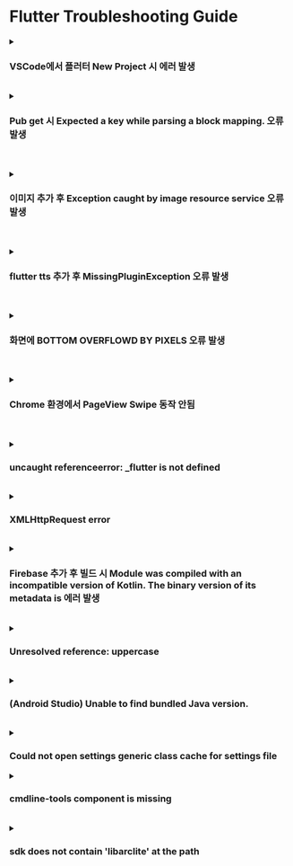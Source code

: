 # Flutter Troubleshooting Guide

<details>
  <summary><h3>VSCode에서 플러터 New Project 시 에러 발생</h3></summary>
  
<b>환경</b> : Windows
<br>
<b>증상</b> : VSCode에서 플러터 New Project 시 에러 발생
<br>
<b>원인</b> : 생성하는 프로젝트 이름이 유효하지 않아 발생
<br>
<b>해결 방안</b> : 생성하는 프로젝트 이름에서 하이픈(-) 제거
<br>
<b>참고 링크 : </b> [링크](https://success206.tistory.com/149)

</details>

<br>

<details>
  <summary><h3>Pub get 시 Expected a key while parsing a block mapping. 오류 발생</h3></summary>
  
<b>환경</b> : Windows/Android Studio
<br>
<b>증상</b> : pubspec.yaml 파일 Pub get 시 오류 발생
<br>
<b>원인</b> : 들여쓰기가 맞지 않아 발생
<br>
<b>해결 방안</b> : 들여쓰기 수정
<br>
<b>참고 링크 : </b> [링크](https://zionh.tistory.com/55)

</details>

<br>

<br>

<details>
  <summary><h3>이미지 추가 후 Exception caught by image resource service 오류 발생</h3></summary>
  
<b>환경</b> : Windows/Android Studio
<br>
<b>증상</b> : pubspec.yaml 파일에 이미지 Path 정상으로 입력하였으나, 오류 발생
<br>
<b>원인</b> : pubspec.yaml 수정 후 pub get 안함
<br>
<b>해결 방안</b> : flutter pub get 명령어 실행
<br>
<b>참고 링크 : </b> X

</details>

<br>

<br>

<details>
  <summary><h3>flutter tts 추가 후 MissingPluginException 오류 발생</h3></summary>
  
<b>환경</b> : Windows/Visual Stuido Code
<br>
<b>증상</b> : flutter tts 라이브러리 설치 후 빌드 시 오류 발생
<br>
<b>원인</b> : sdk 버전 오류
<br>
<b>해결 방안</b> : minSdkversion 19에서 21로 변경 후 실행
<br>
<b>참고 링크 : </b> X

</details>

<br>


<br>

<details>
  <summary><h3>화면에 BOTTOM OVERFLOWD BY PIXELS 오류 발생</h3></summary>
  
<b>환경</b> : Windows/Visual Stuido Code
<br>
<b>증상</b> : 앱 실행 시 화면에 BOTTOM OVERFLOWD BY PIXELS 오류 표출됨
<br>
<b>원인</b> : 화면에 특정 위젯의 크기가 범위를 벗어나서 발생
<br>
<b>해결 방안</b> : Scaffold에 resizeToAvoidBottomInset : false 속성 추가
<br>
<b>참고 링크 : </b> [링크](https://woongnemonan.tistory.com/entry/%ED%94%8C%EB%9F%AC%ED%84%B0Flutter-Bottom-Overflowed-By-xx-pixels)

</details>

<br>

<br>

<details>
  <summary><h3>Chrome 환경에서 PageView Swipe 동작 안됨</h3></summary>
  
<b>환경</b> : Windows/Visual Stuido Code
<br>
<b>증상</b> : Run 후 크롬에서 Swipe 동작 안됨
<br>
<b>원인</b> : 웹 환경에서는 어떤 동작인지 속성 지정 필요
<br>
<b>해결 방안</b> : scrollBehavior 속성 지정
```
class AppScrollBehavior extends MaterialScrollBehavior {
  @override
  Set<PointerDeviceKind> get dragDevices => {
        PointerDeviceKind.touch,
        PointerDeviceKind.mouse,
      };
}

class MyApp extends StatelessWidget {
  const MyApp({super.key});

  @override
  Widget build(BuildContext context) {
    print("Jehee");
    return MaterialApp(
      title: 'Flutter Demo',
      theme: ThemeData(
        primarySwatch: Colors.blue,
      ),
      initialRoute: RoutesName.home,
      onGenerateRoute: Routes.generateRoute,
      scrollBehavior: AppScrollBehavior(),   // scroll 속성 지정
    );
  }
}
```
<br>

<b>참고 링크 : </b> [링크](https://stackoverflow.com/questions/69424933/flutter-pageview-not-swipeable-on-web-desktop-mode)

</details>

<br>


<br>

<details>
  <summary><h3>uncaught referenceerror: _flutter is not defined</h3></summary>
  
<b>환경</b> : Windows/Visual Stuido Code
<br>
<b>증상</b> : github로 웹 호스팅 시 화면 표출되지 않고 콘솔에서 uncaught referenceerror: _flutter is not defined 오류 발생
<br>
<b>원인</b> : index.html 오류
<br>
<b>해결 방안</b> : script 추가 및 href 수정

```
<base href="./">
<script src="main.dart.js" type="application/javascript"></script>
```



<b>참고 링크 : </b> [링크](https://stackoverflow.com/questions/72833719/getting-flutter-is-undefined-in-flutter-web-only-in-production)

</details>

<br>

<details>
  <summary><h3>XMLHttpRequest error</h3></summary>
  
<b>환경</b> : Windows/Visual Stuido Code
<br>
<b>증상</b> : 플러터 웹(Chrome) 환경에서 Post 요청 시 에러 발생
<br>
<b>원인</b> : index.html 오류
<br>
<b>해결 방안</b> : flutter_tools.stamp 삭제 및 chrome.dart 수정
<br>
<b>참고 링크 : </b> [링크](https://youngwonhan-family.tistory.com/entry/FlutterDart-%EC%98%A4%EB%A5%98-%ED%95%B4%EA%B2%B0-Error-XMLHttpRequest-error)

</details>

<br>

<details>
  <summary><h3>Firebase 추가 후 빌드 시 Module was compiled with an incompatible version of Kotlin. The binary version of its metadata is 에러 발생</h3></summary>
  
<b>환경</b> : Windows/Visual Stuido Code
<br>
<b>증상</b> : 플러터에서 Firebase 관련 패키지 추가 후 빌드 시 에러 발생
<br>
<b>원인</b> : Kotlin 버전과 Compose 버전이 서로 호환되지 않아 발생
<br>
<b>해결 방안</b> : Kotlin 버전 및 Compose 버전 수정
<br>
<b>참고 링크 : </b> [링크](https://yeons4every.tistory.com/26)

</details>

<br>

<details>
  <summary><h3>Unresolved reference: uppercase</h3></summary>
  
<b>환경</b> : Windows/Visual Stuido Code
<br>
<b>증상</b> : 플러터 빌드 시 Unresolved reference: uppercase 에러 발생
<br>
<b>원인</b> : Kotlin 1.5 버전 이하에서 uppercase() 메소드가 지원되지 않아 발생
<br>
<b>해결 방안</b> : Kotlin 버전을 1.5 이상으로 적용 후 빌드
<br>
<b>참고 링크 : </b> [링크](https://chosunghyun18.tistory.com/2)

</details>

<br>

<details>
  <summary><h3>(Android Studio) Unable to find bundled Java version.</h3></summary>
  
<b>환경</b> : Mac 
<br>
<b>증상</b> : 자바 버전 변경 후 터미널에서 flutter doctor 실행 시 오류 발생
<br>
<b>원인</b> : 안드로이드 스튜디오 JDK 경로 오류
<br>
<b>해결 방안</b> : 안드로이드 스튜디오 JDK 경로 재지정
<br>
<b>참고 링크 : </b> [링크](https://velog.io/@cafefarm-johnny/flutter-doctor-%EC%9D%B4%EC%8A%88-%EB%8C%80%EC%9D%91-%EB%AA%A9%EB%A1%9D)

<b>환경</b> : Windows 11
<br>
<b>증상</b> : 자바 버전 변경 후 터미널에서 flutter doctor 실행 시 오류 발생
<br>
<b>원인</b> : 안드로이드 스튜디오 JDK 경로 오류
<br>
<b>해결 방안</b> : jbr 전체 파일 복사 후 jre 폴더에 복사
<br>
<b>참고 링크 : </b> [링크](https://www.inflearn.com/questions/748519/window%EC%97%90%EC%84%9C-unable-to-find-bundled-java-version-%EC%97%90%EB%9F%AC-%EC%96%B4%EB%96%BB%EA%B2%8C-%ED%95%B4%EA%B2%B0%ED%95%98%EB%82%98%EC%9A%94-%E3%85%A0%E3%85%A0)

</details>

<br>

<details>
  <summary><h3>Could not open settings generic class cache for settings file</h3></summary>
  
<b>환경</b> : Mac 
<br>
<b>증상</b> : Flutter 버전 변경 후 오류 발생
<br>
<b>원인</b> : 자바 버전 호환성으로 인해 발생
<br>
<b>해결 방안</b> : 자바 버전 변경 (21 -> 17)
<br>
<b>참고 링크 : </b> [링크](https://stackoverflow.com/questions/67240279/could-not-open-settings-generic-class-cache-for-settings-file)

</details>

<details>
  <summary><h3>cmdline-tools component is missing</h3></summary>

<b>환경</b> : Windows 11
<br>
<b>증상</b> : flutter doctor 시 오류 발생
<br>
<b>원인</b> : 안드로이드 스튜디오에서 cmd tools가 다운로드되어 있지 않아 발생
<br>
<b>해결 방안</b> : cmd tools 다운로드

<img width="728" alt="image" src="https://github.com/JeHeeYu/Troubleshooting-Guide/assets/87363461/bfebf0e3-0db5-4d10-8eb4-66e634c4a065">


<br>
<b>참고 링크 : </b> [링크](https://www.inflearn.com/questions/748519/window%EC%97%90%EC%84%9C-unable-to-find-bundled-java-version-%EC%97%90%EB%9F%AC-%EC%96%B4%EB%96%BB%EA%B2%8C-%ED%95%B4%EA%B2%B0%ED%95%98%EB%82%98%EC%9A%94-%E3%85%A0%E3%85%A0)

</details>

<br>

</details>

<details>
  <summary><h3>sdk does not contain 'libarclite' at the path</h3></summary>

<b>환경</b> : Mac / Visual Studio Code / Flutter 3.7.10
<br>
<b>증상</b> : Run 시 오류 발생
<br>
<b>원인</b> : Xcode 버전 업이 되면서 충돌 발생
<br>
<b>해결 방안</b> : Target 버전 명시

```
// 기존
post_install do |installer|
  installer.pods_project.targets.each do |target|
    flutter_additional_ios_build_settings(target)
    target.build_configurations.each do |config|
      config.build_settings['SWIFT_VERSION'] = '5.0'  # required by simple_permission
      config.build_settings['ENABLE_BITCODE'] = 'NO'
      config.build_settings['GCC_PREPROCESSOR_DEFINITIONS'] ||= [
        '$(inherited)',
        ## dart: PermissionGroup.calendar
        'PERMISSION_EVENTS=0',

        ## dart: PermissionGroup.reminders
        'PERMISSION_REMINDERS=0',

        ## dart: PermissionGroup.contacts
        'PERMISSION_CONTACTS=0',

        ## dart: PermissionGroup.camera
        'PERMISSION_CAMERA=1',

        ## dart: PermissionGroup.microphone
        'PERMISSION_MICROPHONE=1',

        ## dart: PermissionGroup.speech
        'PERMISSION_SPEECH_RECOGNIZER=0',

        ## dart: PermissionGroup.photos
        'PERMISSION_PHOTOS=0',

        ## dart: [PermissionGroup.location, PermissionGroup.locationAlways, PermissionGroup.locationWhenInUse]
        'PERMISSION_LOCATION=0',

        ## dart: PermissionGroup.notification
         'PERMISSION_NOTIFICATIONS=0',

        ## dart: PermissionGroup.mediaLibrary
         'PERMISSION_MEDIA_LIBRARY=0',

        ## dart: PermissionGroup.sensors
         'PERMISSION_SENSORS=0',

        ## dart: PermissionGroup.bluetooth
        'PERMISSION_BLUETOOTH=0',
      ]
    end
  end
end


// 타겟 버전 추가
post_install do |installer|
  installer.pods_project.targets.each do |target|
    flutter_additional_ios_build_settings(target)
    target.build_configurations.each do |config|
      config.build_settings['IPHONEOS_DEPLOYMENT_TARGET'] = '13.0'
      config.build_settings['SWIFT_VERSION'] = '5.0'  # required by simple_permission
      config.build_settings['ENABLE_BITCODE'] = 'NO'
      config.build_settings['GCC_PREPROCESSOR_DEFINITIONS'] ||= [
        '$(inherited)',
        ## dart: PermissionGroup.calendar
        'PERMISSION_EVENTS=0',

        ## dart: PermissionGroup.reminders
        'PERMISSION_REMINDERS=0',

        ## dart: PermissionGroup.contacts
        'PERMISSION_CONTACTS=0',

        ## dart: PermissionGroup.camera
        'PERMISSION_CAMERA=1',

        ## dart: PermissionGroup.microphone
        'PERMISSION_MICROPHONE=1',

        ## dart: PermissionGroup.speech
        'PERMISSION_SPEECH_RECOGNIZER=0',

        ## dart: PermissionGroup.photos
        'PERMISSION_PHOTOS=0',

        ## dart: [PermissionGroup.location, PermissionGroup.locationAlways, PermissionGroup.locationWhenInUse]
        'PERMISSION_LOCATION=0',

        ## dart: PermissionGroup.notification
         'PERMISSION_NOTIFICATIONS=0',

        ## dart: PermissionGroup.mediaLibrary
         'PERMISSION_MEDIA_LIBRARY=0',

        ## dart: PermissionGroup.sensors
         'PERMISSION_SENSORS=0',

        ## dart: PermissionGroup.bluetooth
        'PERMISSION_BLUETOOTH=0',
      ]
    end
  end
end

```


<br>
<b>참고 링크 : </b> [링크](https://thoonk.tistory.com/103)

</details>

<br>
